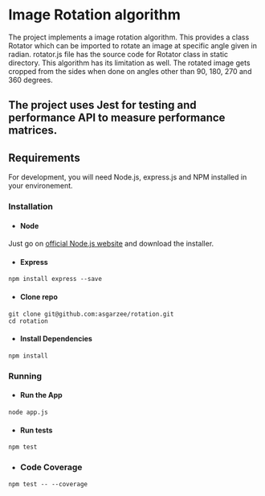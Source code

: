 # Image Rotation algorithm
The project implements a image rotation algorithm. This provides a class Rotator which can be imported to rotate an image at specific angle given in radian. rotator.js file has the source code for Rotator class in static directory. 
This algorithm has its limitation as well. The rotated image gets cropped from the sides when done on angles other than 90, 180, 270 and 360 degrees.

The project uses Jest for testing and performance API to measure performance matrices.
---
## Requirements

For development, you will need Node.js, express.js and NPM installed in your environement.

### Installation
- #### Node
Just go on [official Node.js website](https://nodejs.org/en/download/) and download the installer.


- #### Express
```
npm install express --save
```

- #### Clone repo
```
git clone git@github.com:asgarzee/rotation.git
cd rotation
```

- #### Install Dependencies
```
npm install
```

### Running 
- #### Run the App
```
node app.js
```

- #### Run tests
```
npm test
```
- ### Code Coverage
```
npm test -- --coverage
```

